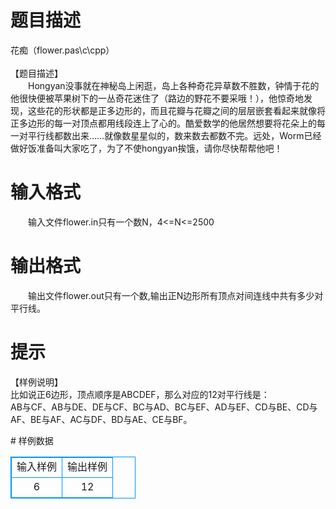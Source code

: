 # 

 
 # 题目描述 
<p>
花痴（flower.pas\c\cpp）<br><br>【题目描述】<br>　　Hongyan没事就在神秘岛上闲逛，岛上各种奇花异草数不胜数，钟情于花的他很快便被苹果树下的一丛奇花迷住了（路边的野花不要采哦！），他惊奇地发现，这些花的形状都是正多边形的，而且花瓣与花瓣之间的层层嵌套看起来就像将正多边形的每一对顶点都用线段连上了心的。酷爱数学的他居然想要将花朵上的每一对平行线都数出来……就像数星星似的，数来数去都数不完。远处，Worm已经做好饭准备叫大家吃了，为了不使hongyan挨饿，请你尽快帮帮他吧！<br></p> 

 
 # 输入格式 
<p>
　　输入文件flower.in只有一个数N，4<=N<=2500</p> 

 
 # 输出格式 
<p>
　　输出文件flower.out只有一个数,输出正N边形所有顶点对间连线中共有多少对平行线。</p> 

 
 # 提示 
<p>
【样例说明】<br>比如说正6边形，顶点顺序是ABCDEF，那么对应的12对平行线是：<br>AB与CF、AB与DE、DE与CF、BC与AD、BC与EF、AD与EF、CD与BE、CD与AF、BE与AF、AC与DF、BD与AE、CE与BF。<br></p> 
# 样例数据
<style>
        table,table tr th, table tr td { border:1px solid #0094ff; }
        table { width: 200px; min-height: 25px; line-height: 25px; text-align: center; border-collapse: collapse;}   
    </style>
<table>
	<tr>
		<td>输入样例</td>
		<td>输出样例</td>
	</tr>
<tr><td>6</td><td>12</td></tr></table>
